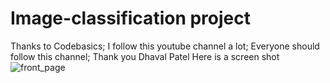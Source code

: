 # Image-classification project
Thanks to Codebasics;
I follow this youtube channel a lot;
Everyone should follow this channel;
Thank you Dhaval Patel
Here is a screen shot
![front_page](https://user-images.githubusercontent.com/59681131/107703462-de6e1900-6ce5-11eb-8c62-23ca903de9bd.PNG)
